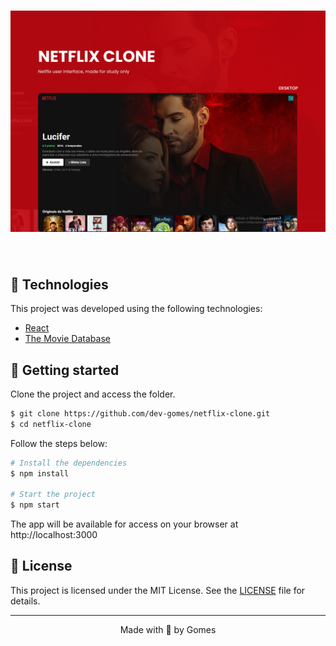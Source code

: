 <h1 align="center">
    <img alt="Netflix" title="Netflix" src=".github/cover.svg" />
</h1>

<br>

## 🧪 Technologies

This project was developed using the following technologies:

- [React](https://reactjs.org)
- [The Movie Database](https://www.themoviedb.org/)

## 🚀 Getting started

Clone the project and access the folder.

```bash
$ git clone https://github.com/dev-gomes/netflix-clone.git
$ cd netflix-clone
```

Follow the steps below:
```bash
# Install the dependencies
$ npm install

# Start the project
$ npm start
```
The app will be available for access on your browser at http://localhost:3000

## 📝 License

This project is licensed under the MIT License. See the [LICENSE](LICENSE.md) file for details.

---

<p align="center">Made with 🧡 by Gomes</p>